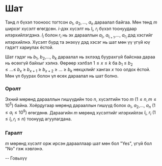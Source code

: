 Шат
===
Танд $n$ бүхэл тооноос тогтсон $a_1,\ a_2,...,\ a_n$ дараалал байгаа. Мөн төнд
$m$ ширхэг хүсэлт өгөгдсөн. $i$-дэх хүсэлт нь $l_i,\ r_i$ бүхэл тоонуудаар
илэрхийлэгдэнэ. $l_i$ болон $r_i$ нь эх дарааллын $a_{l_i}$, $a_{l_{i+1}}$,...,
$a_{r_i}$ дэд хэсгийг илэрхийлнэ. Хүсэлт бүрд та энэхүү дэд хэсэг нь шат мөн үү
үгүй юү гэдэгт хариулах ёстой.

Шат гэдэг нь $b_1$, $b_2$,..., $b_k$ дараалал нь эхлээд буурахгүй байснаа дараа
нь өсөхгүй байхыг хэлнэ. Өөрөөр хэлбэл $1≤x≤k$ ба $b_1\ ≤\ b_2\ ≤...≤\ b_x\ ≥\
b_{x+1}\ ≥\ b_{x+2}\ ≥\ ...\ ≥\ b_k$ нөхцхлийг хангах $x$ тоо олдох ёстой. Мөн
үл буурах болон үл өсөх дараалал нь шат болно.


### Оролт
Эхний мөрөнд дарааллын гишүүдийн тоо $n$, хүсэлтийн тоо $m$ $(1≤n,m≤10^5)$
байна. Хоёрдугаар мөрөнд дарааллын гишүүд болох $a_1$, $a_2$,..., $a_n$
$(1≤a_i≤10^9)$ өгөгдөнө. Дараагийн $m$ мөрөнд хүсэлтийг илэрхийлэх $l_i$, $r_i$
$(1≤l_i,r_i≤n)$ тоонууд агуулагдана.

### Гаралт
$m$ мөрөнд хүсэлт орж ирсэн дарааллаар шат мөн бол "Yes", үгүй бол "No" гэж
хэвлэнэ.

-- Говьхүү
